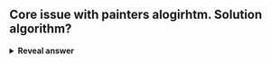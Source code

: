 ## Core issue with painters alogirhtm. Solution algorithm?
<details>
<summary><b>Reveal answer</b></summary>
What if the objects cannot be ordered from back to front?<br><br>Solved by Z buffer algorithm
</details>
